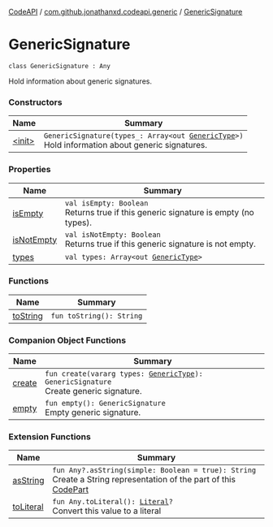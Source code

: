 [CodeAPI](../../index.md) / [com.github.jonathanxd.codeapi.generic](../index.md) / [GenericSignature](.)

# GenericSignature

`class GenericSignature : Any`

Hold information about generic signatures.

### Constructors

| Name | Summary |
|---|---|
| [&lt;init&gt;](-init-.md) | `GenericSignature(types_: Array<out `[`GenericType`](../../com.github.jonathanxd.codeapi.type/-generic-type/index.md)`>)`<br>Hold information about generic signatures. |

### Properties

| Name | Summary |
|---|---|
| [isEmpty](is-empty.md) | `val isEmpty: Boolean`<br>Returns true if this generic signature is empty (no types). |
| [isNotEmpty](is-not-empty.md) | `val isNotEmpty: Boolean`<br>Returns true if this generic signature is not empty. |
| [types](types.md) | `val types: Array<out `[`GenericType`](../../com.github.jonathanxd.codeapi.type/-generic-type/index.md)`>` |

### Functions

| Name | Summary |
|---|---|
| [toString](to-string.md) | `fun toString(): String` |

### Companion Object Functions

| Name | Summary |
|---|---|
| [create](create.md) | `fun create(vararg types: `[`GenericType`](../../com.github.jonathanxd.codeapi.type/-generic-type/index.md)`): GenericSignature`<br>Create generic signature. |
| [empty](empty.md) | `fun empty(): GenericSignature`<br>Empty generic signature. |

### Extension Functions

| Name | Summary |
|---|---|
| [asString](../../com.github.jonathanxd.codeapi.util/kotlin.-any/as-string.md) | `fun Any?.asString(simple: Boolean = true): String`<br>Create a String representation of the part of this [CodePart](../../com.github.jonathanxd.codeapi/-code-part/index.md) |
| [toLiteral](../../com.github.jonathanxd.codeapi.util.conversion/kotlin.-any/to-literal.md) | `fun Any.toLiteral(): `[`Literal`](../../com.github.jonathanxd.codeapi.literal/-literal/index.md)`?`<br>Convert this value to a literal |
